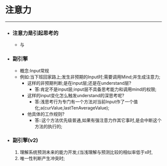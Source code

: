 # 注意力
***
- ### 注意力是引起思考的
	- 与



- ### 副引擎
	- 概念:Input常规
	- 例如:当下班回家路上;发生非预期的Input时;需要调用Mind;并生成注意力;
		- 这样的非预期判断;是在input层;还是在understand层?
			- 答:肯定不是input层;input层不具备思考能力和调用mind的权限;
		- 这样的input变化怎么触发understand的深思考呢?
			- 答:浅思考行为专门有一个方法对当前Input作了一个值化;a(curValue,lastTenAverageValue);
		- 他具体的工作规则?
			- 答::这个方法优先级普通,如果有强注意力作其它事时,是会中断这个方法的执行的;


- ### 副引擎(v2)
	1. 理解系统预测未来的能力开发;(当浅理解与预测比较的相似率低于x时,
	2. 唯一性判断产生冲突时;
	
